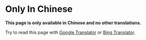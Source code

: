 # Only In Chinese

**This page is only available in Chinese and no other translations.**

Try to read this page with [Google Translator](https://translate.google.com/) or [Bing Translator](https://www.bing.com/translator). 